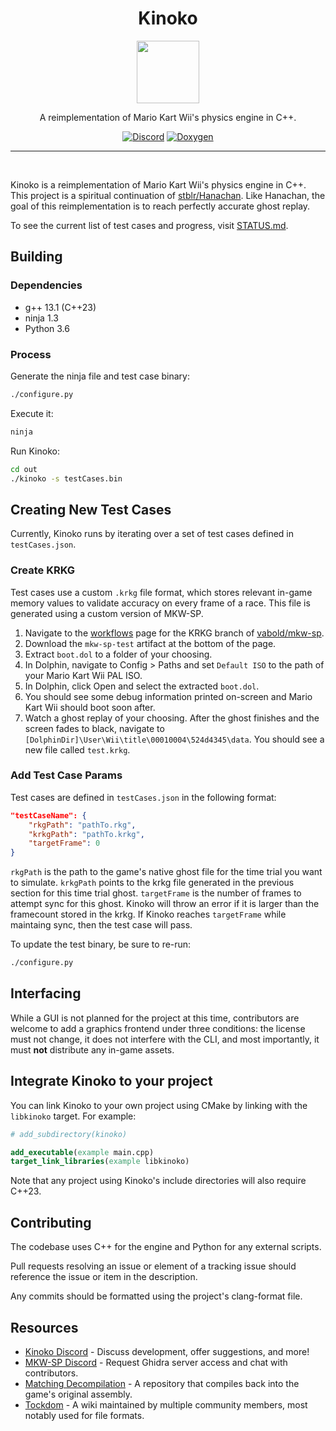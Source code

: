 <div align="center">
  <h1>Kinoko</h1>
  <img src="https://github.com/vabold/Kinoko/assets/16770560/0e4ef63a-409a-40e4-8801-d30a27d7f7b5" width=100>

  A reimplementation of Mario Kart Wii's physics engine in C++.

[![Discord](https://img.shields.io/badge/Discord-grey?logo=discord)](https://discord.gg/qjt66ptQde)
[![Doxygen](https://img.shields.io/badge/📚%20Docs-grey)](https://vabold.github.io/Kinoko/docs/html/index.html)
</div>
<hr/><br/>


Kinoko is a reimplementation of Mario Kart Wii's physics engine in C++. This project is a spiritual continuation of [stblr/Hanachan](https://github.com/stblr/Hanachan). Like Hanachan, the goal of this reimplementation is to reach perfectly accurate ghost replay.

To see the current list of test cases and progress, visit [STATUS.md](STATUS.md).

## Building

### Dependencies

- g++ 13.1 (C++23)
- ninja 1.3
- Python 3.6

### Process

Generate the ninja file and test case binary:

```bash
./configure.py
```

Execute it:

```bash
ninja
```

Run Kinoko:

```bash
cd out
./kinoko -s testCases.bin
```

## Creating New Test Cases

Currently, Kinoko runs by iterating over a set of test cases defined in `testCases.json`.

### Create KRKG

Test cases use a custom `.krkg` file format, which stores relevant in-game memory values to validate accuracy on every frame of a race. This file is generated using a custom version of MKW-SP.

1. Navigate to the [workflows](https://github.com/vabold/mkw-sp/actions?query=branch%3Akrkg) page for the KRKG branch of [vabold/mkw-sp](https://github.com/vabold/mkw-sp).
2. Download the `mkw-sp-test` artifact at the bottom of the page.
3. Extract `boot.dol` to a folder of your choosing.
4. In Dolphin, navigate to Config > Paths and set `Default ISO` to the path of your Mario Kart Wii PAL ISO.
5. In Dolphin, click Open and select the extracted `boot.dol`.
6. You should see some debug information printed on-screen and Mario Kart Wii should boot soon after.
7. Watch a ghost replay of your choosing. After the ghost finishes and the screen fades to black, navigate to `[DolphinDir]\User\Wii\title\00010004\524d4345\data`. You should see a new file called `test.krkg`.

### Add Test Case Params

Test cases are defined in `testCases.json` in the following format:

```json
"testCaseName": {
    "rkgPath": "pathTo.rkg",
    "krkgPath": "pathTo.krkg",
    "targetFrame": 0
}
```

`rkgPath` is the path to the game's native ghost file for the time trial you want to simulate. `krkgPath` points to the krkg file generated in the previous section for this time trial ghost. `targetFrame` is the number of frames to attempt sync for this ghost. Kinoko will throw an error if it is larger than the framecount stored in the krkg. If Kinoko reaches `targetFrame` while maintaing sync, then the test case will pass.

To update the test binary, be sure to re-run:

```bash
./configure.py
```

## Interfacing

While a GUI is not planned for the project at this time, contributors are welcome to add a graphics frontend under three conditions: the license must not change, it does not interfere with the CLI, and most importantly, it must **not** distribute any in-game assets.

## Integrate Kinoko to your project
You can link Kinoko to your own project using CMake by linking with the `libkinoko` target. For example:
```cmake
# add_subdirectory(kinoko)

add_executable(example main.cpp)
target_link_libraries(example libkinoko)
```
Note that any project using Kinoko's include directories will also require C++23.

## Contributing

The codebase uses C++ for the engine and Python for any external scripts.

Pull requests resolving an issue or element of a tracking issue should reference the issue or item in the description.

Any commits should be formatted using the project's clang-format file.

## Resources

- [Kinoko Discord](https://discord.gg/qjt66ptQde) - Discuss development, offer suggestions, and more!
- [MKW-SP Discord](https://discord.gg/TPSKtyKgqD) - Request Ghidra server access and chat with contributors.
- [Matching Decompilation](https://github.com/riidefi/mkw) - A repository that compiles back into the game's original assembly.
- [Tockdom](http://wiki.tockdom.com/wiki/Main_Page) - A wiki maintained by multiple community members, most notably used for file formats.
